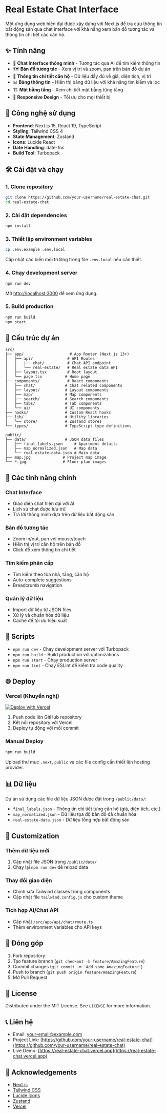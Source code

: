 # Real Estate Chat Interface

Một ứng dụng web hiện đại được xây dựng với Next.js để tra cứu thông tin bất động sản qua chat interface với khả năng xem bản đồ tương tác và thông tin chi tiết các căn hộ.

## ✨ Tính năng

- 🤖 **Chat Interface thông minh** - Tương tác qua AI để tìm kiếm thông tin
- 🗺️ **Bản đồ tương tác** - Xem vị trí và zoom, pan trên bản đồ dự án
- 🏢 **Thông tin chi tiết căn hộ** - Dữ liệu đầy đủ về giá, diện tích, vị trí
- 📊 **Bảng thông tin** - Hiển thị bảng dữ liệu với khả năng tìm kiếm và lọc
- 🏗️ **Mặt bằng tầng** - Xem chi tiết mặt bằng từng tầng
- 📱 **Responsive Design** - Tối ưu cho mọi thiết bị

## 🚀 Công nghệ sử dụng

- **Frontend**: Next.js 15, React 19, TypeScript
- **Styling**: Tailwind CSS 4
- **State Management**: Zustand
- **Icons**: Lucide React
- **Date Handling**: date-fns
- **Build Tool**: Turbopack

## 🛠️ Cài đặt và chạy

### 1. Clone repository

```bash
git clone https://github.com/your-username/real-estate-chat.git
cd real-estate-chat
```

### 2. Cài đặt dependencies

```bash
npm install
```

### 3. Thiết lập environment variables

```bash
cp .env.example .env.local
```

Cập nhật các biến môi trường trong file `.env.local` nếu cần thiết.

### 4. Chạy development server

```bash
npm run dev
```

Mở [http://localhost:3000](http://localhost:3000) để xem ứng dụng.

### 5. Build production

```bash
npm run build
npm start
```

## 📁 Cấu trúc dự án

```
src/
├── app/                    # App Router (Next.js 13+)
│   ├── api/               # API Routes
│   │   ├── chat/          # Chat API endpoint
│   │   └── real-estate/   # Real estate data API
│   ├── layout.tsx         # Root layout
│   └── page.tsx          # Home page
├── components/            # React components
│   ├── chat/             # Chat related components
│   ├── layout/           # Layout components
│   ├── map/              # Map components
│   ├── search/           # Search components
│   ├── tabs/             # Tab components
│   └── ui/               # UI components
├── hooks/                # Custom React hooks
├── lib/                  # Utility libraries
│   └── store/            # Zustand stores
└── types/                # TypeScript type definitions

public/
├── data/                 # JSON data files
│   ├── final_labels.json     # Apartment details
│   ├── map_normalized.json   # Map data
│   └── real-estate-data.json # Main data
├── map.jpg              # Project map image
└── *.jpg                # Floor plan images
```

## 🎯 Các tính năng chính

### Chat Interface
- Giao diện chat hiện đại với AI
- Lịch sử chat được lưu trữ
- Trả lời thông minh dựa trên dữ liệu bất động sản

### Bản đồ tương tác
- Zoom in/out, pan với mouse/touch
- Hiển thị vị trí căn hộ trên bản đồ
- Click để xem thông tin chi tiết

### Tìm kiếm phân cấp
- Tìm kiếm theo tòa nhà, tầng, căn hộ
- Auto-complete suggestions
- Breadcrumb navigation

### Quản lý dữ liệu
- Import dữ liệu từ JSON files
- Xử lý và chuẩn hóa dữ liệu
- Cache để tối ưu hiệu suất

## 🔧 Scripts

- `npm run dev` - Chạy development server với Turbopack
- `npm run build` - Build production với optimizations
- `npm run start` - Chạy production server
- `npm run lint` - Chạy ESLint để kiểm tra code quality

## 🌐 Deploy

### Vercel (Khuyến nghị)

[![Deploy with Vercel](https://vercel.com/button)](https://vercel.com/new/clone?repository-url=https://github.com/your-username/real-estate-chat)

1. Push code lên GitHub repository
2. Kết nối repository với Vercel
3. Deploy tự động với mỗi commit

### Manual Deploy

```bash
npm run build
```

Upload thư mục `.next`, `public` và các file config cần thiết lên hosting provider.

## 📊 Dữ liệu

Dự án sử dụng các file dữ liệu JSON được đặt trong `/public/data/`:

- `final_labels.json` - Thông tin chi tiết từng căn hộ (giá, diện tích, etc.)
- `map_normalized.json` - Dữ liệu tọa độ bản đồ đã chuẩn hóa
- `real-estate-data.json` - Dữ liệu tổng hợp bất động sản

## 🔧 Customization

### Thêm dữ liệu mới
1. Cập nhật file JSON trong `/public/data/`
2. Chạy lại `npm run dev` để reload data

### Thay đổi giao diện
- Chỉnh sửa Tailwind classes trong components
- Cập nhật file `tailwind.config.js` cho custom theme

### Tích hợp AI/Chat API
- Cập nhật `/src/app/api/chat/route.ts`
- Thêm environment variables cho API keys

## 🤝 Đóng góp

1. Fork repository
2. Tạo feature branch (`git checkout -b feature/AmazingFeature`)
3. Commit changes (`git commit -m 'Add some AmazingFeature'`)
4. Push to branch (`git push origin feature/AmazingFeature`)
5. Mở Pull Request

## 📝 License

Distributed under the MIT License. See `LICENSE` for more information.

## 📞 Liên hệ

- Email: [your-email@example.com](mailto:your-email@example.com)
- Project Link: [https://github.com/your-username/real-estate-chat](https://github.com/your-username/real-estate-chat)
- Live Demo: [https://real-estate-chat.vercel.app](https://real-estate-chat.vercel.app)

## 🙏 Acknowledgements

- [Next.js](https://nextjs.org/)
- [Tailwind CSS](https://tailwindcss.com/)
- [Lucide Icons](https://lucide.dev/)
- [Zustand](https://github.com/pmndrs/zustand)
- [Vercel](https://vercel.com/)

